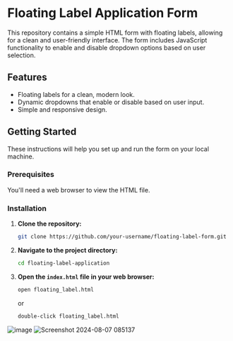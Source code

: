 # Floating Label Application Form

This repository contains a simple HTML form with floating labels, allowing for a clean and user-friendly interface. The form includes JavaScript functionality to enable and disable dropdown options based on user selection.

## Features

- Floating labels for a clean, modern look.
- Dynamic dropdowns that enable or disable based on user input.
- Simple and responsive design.

## Getting Started

These instructions will help you set up and run the form on your local machine.

### Prerequisites

You'll need a web browser to view the HTML file.

### Installation

1. **Clone the repository:**

    ```bash
    git clone https://github.com/your-username/floating-label-form.git
    ```

2. **Navigate to the project directory:**

    ```bash
    cd floating-label-application
    ```

3. **Open the `index.html` file in your web browser:**

    ```bash
    open floating_label.html
    ```

    or

    ```bash
    double-click floating_label.html
    ```


![image](https://github.com/user-attachments/assets/05fc5505-145a-40cf-8a92-4786e772335e)
![Screenshot 2024-08-07 085137](https://github.com/user-attachments/assets/4895d61d-c82b-4b33-ba8b-b057a31f8ad5)
